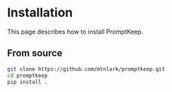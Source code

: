# Installation

This page describes how to install PromptKeep.

## From source

```bash
git clone https://github.com/mtnlark/promptkeep.git
cd promptkeep
pip install .
``` 